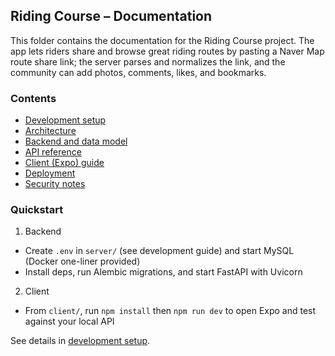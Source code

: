 ## Riding Course – Documentation

This folder contains the documentation for the Riding Course project. The app lets riders share and browse great riding routes by pasting a Naver Map route share link; the server parses and normalizes the link, and the community can add photos, comments, likes, and bookmarks.

### Contents
- [Development setup](./development.md)
- [Architecture](./architecture.md)
- [Backend and data model](./backend.md)
- [API reference](./api.md)
- [Client (Expo) guide](./client.md)
- [Deployment](./deployment.md)
- [Security notes](./security.md)

### Quickstart
1) Backend
- Create `.env` in `server/` (see development guide) and start MySQL (Docker one-liner provided)
- Install deps, run Alembic migrations, and start FastAPI with Uvicorn

2) Client
- From `client/`, run `npm install` then `npm run dev` to open Expo and test against your local API

See details in [development setup](./development.md).



